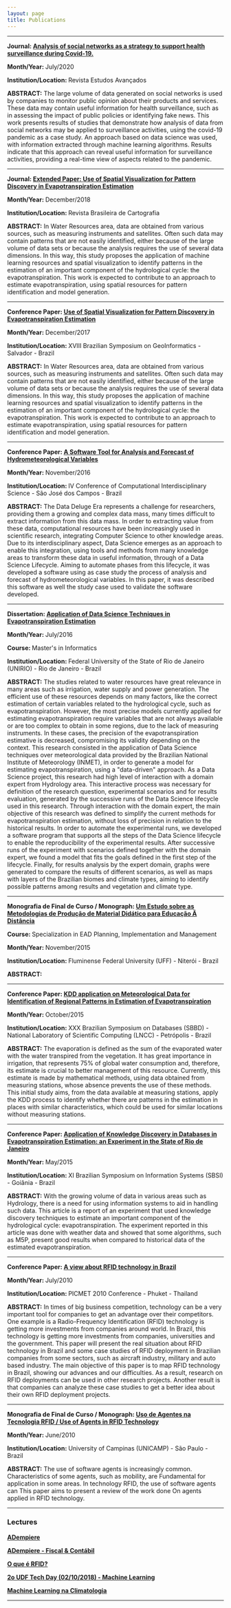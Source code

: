 ```yaml
---
layout: page
title: Publications
---
```


<hr/>

<p><b> Journal: <a target = "_blank" href="https://www.scielo.br/scielo.php?script=sci_arttext&pid=S0103-40142020000200261&lng=pt&nrm=iso&tlng=pt" target="_blank">Analysis of social networks as a strategy to support health surveillance during Covid-19.</a></b></p>
<p><b>Month/Year: </b>July/2020</p>
<p><b>Institution/Location: </b>Revista Estudos Avançados</p>
<p><b>ABSTRACT:</b> The large volume of data generated on social networks is used by companies to monitor public opinion about their products and services. These data may contain useful information for health surveillance, such as in assessing the impact of public policies or identifying fake news. This work presents results of studies that demonstrate how analysis of data from social networks may be applied to surveillance activities, using the covid-19 pandemic as a case study. An approach based on data science was used, with information extracted through machine learning algorithms. Results indicate that this approach can reveal useful information for surveillance activities, providing a real-time view of aspects related to the pandemic.</p>

<hr/>

<p><b> Journal: <a target = "_blank" href="http://www.seer.ufu.br/index.php/revistabrasileiracartografia/article/download/45168/pdf/0" target="_blank">Extended Paper: Use of Spatial Visualization for Pattern Discovery in Evapotranspiration Estimation</a></b></p>
<p><b>Month/Year: </b>December/2018</p>
<p><b>Institution/Location: </b>Revista Brasileira de Cartografia</p>
<p><b>ABSTRACT:</b> In Water Resources area, data are obtained from various sources, such as measuring instruments and satellites. Often such data may contain patterns that are not easily identified, either because of the large volume of data sets or because the analysis requires the use of several data dimensions. In this way, this study proposes the application of machine learning resources and spatial visualization to identify patterns in the estimation of an important component of the hydrological cycle: the evapotranspiration. This work is expected to contribute to an approach to estimate evapotranspiration, using spatial resources for pattern identification and model generation.</p>

<hr/>


<p><b> Conference Paper: <a target = "_blank" href="http://mtc-m16c.sid.inpe.br/col/sid.inpe.br/mtc-m16c/2017/12.01.20.09/doc/43xavier_brochado.pdf" target="_blank">Use of Spatial Visualization for Pattern Discovery in Evapotranspiration Estimation</a></b></p>
<p><b>Month/Year: </b>December/2017</p>
<p><b>Institution/Location: </b>XVIII Brazilian Symposium on GeoInformatics - Salvador - Brazil</p>
<p><b>ABSTRACT:</b> In Water Resources area, data are obtained from various sources, such as measuring instruments and satellites. Often such data may contain patterns that are not easily identified, either because of the large volume of data sets or because the analysis requires the use of several data dimensions. In this way, this study proposes the application of machine learning resources and spatial visualization to identify patterns in the estimation of an important component of the hydrological cycle: the evapotranspiration. This work is expected to contribute to an approach to estimate evapotranspiration, using spatial resources for pattern identification and model generation.</p>

<hr/>


<p><b> Conference Paper: <a target = "_blank" href="http://www.epacis.net/ccis2016/papers/paper_89.pdf" target="_blank">A Software Tool for Analysis and Forecast of Hydrometeorological Variables</a></b></p>
<p><b>Month/Year: </b>November/2016</p>
<p><b>Institution/Location: </b>IV Conference of Computational Interdisciplinary Science - S&atilde;o Jos&eacute; dos Campos - Brazil</p>
<p><b>ABSTRACT:</b> The Data Deluge Era represents a challenge for researchers, providing them a growing and complex data mass, many times difficult to extract information from this data mass. In order to extracting value from these data, computational resources have been increasingly used in scientific research, integrating Computer Science to other knowledge areas. Due to its interdisciplinary aspect, Data Science emerges as an approach to enable this integration, using tools and methods from many knowledge areas to transform these data in useful information, through of a Data Science Lifecycle. Aiming to automate phases from this lifecycle, it was developed a software using as case study the process of analysis and forecast of hydrometeorological variables. In this paper, it was described this software as well the study case used
to validate the software developed.</p>

<hr/>

<p><b>Dissertation:  <a target = "_blank" href="http://www2.uniriotec.br/ppgi/banco-de-dissertacoes-ppgi-unirio/ano-2016/application-of-data-science-techniques-in-evapotranspiration-estimation/view" target="_blank">Application of Data Science Techniques in Evapotranspiration Estimation </a></b></p>
<p><b>Month/Year: </b>July/2016</p>
<p><b>Course: </b>Master's in Informatics</p>
<p><b>Institution/Location: </b>Federal University of the State of Rio de Janeiro (UNIRIO) - Rio de Janeiro - Brazil</p>

<p><b>ABSTRACT:</b> The studies related to water resources have great relevance in many areas such as irrigation, water supply and power generation. The efficient use of these resources depends on many factors, like the correct estimation of certain variables related to the hydrological cycle, such as evapotranspiration. However, the most precise models currently applied for estimating evapotranspiration require variables that are not always available or are too complex to obtain in some regions, due to the lack of measuring instruments. In these cases, the precision of the evapotranspiration estimative is decreased, compromising its validity depending on the context. This research consisted in the application of Data Science techniques over meteorological data provided by the Brazilian National Institute of Meteorology (INMET), in order to generate a model for estimating evapotranspiration, using a "data-driven" approach. As a Data Science project, this research had high level of interaction with a domain expert from Hydrology area. This interactive process was necessary for definition of the research question, experimental scenarios and for results evaluation, generated by the successive runs of the Data Science lifecycle used in this research. Through interaction with the domain expert, the main objective of this research was defined to simplify the current methods for evapotranspiration estimation, without loss of precision in relation to the historical results. In order to automate the experimental runs, we developed a software program that supports all the steps of the Data Science lifecycle to enable the reproducibility of the experimental results. After successive runs of the experiment with scenarios defined together with the domain expert, we found a model that fits the goals defined in the first step of the lifecycle. Finally, for results analysis by the expert domain, graphs were generated to compare the results of different scenarios, as well as maps with layers of the Brazilian biomes and climate types, aiming to identify possible patterns among results and vegetation and climate type.</p>

<hr/>


<p><b>Monografia de Final de Curso / Monograph:  <a target = "_blank" href=""> Um Estudo sobre as Metodologias de Produ&ccedil;&atilde;o de Material Did&aacute;tico para Educa&ccedil;&atilde;o Ã  Dist&acirc;ncia</a></b></p>
<p><b>Course: </b>Specialization in EAD Planning, Implementation and Management</p>
<p><b>Month/Year: </b>November/2015</p>
<p><b>Institution/Location: </b>Fluminense Federal University (UFF) - Niter&oacute;i - Brazil</p>
<p><b>ABSTRACT:</b> </p>

<hr/>

<p><b>Conference Paper: <a target = "_blank" href="https://www.researchgate.net/publication/282879754_KDD_application_on_Meteorological_Data_for_Identification_of_Regional_Patterns_in_Estimation_of_Evapotranspiration?ev=prf_pub"> KDD application on Meteorological Data for Identification of Regional Patterns in Estimation of Evapotranspiration</a></b></p>
<p><b>Month/Year: </b>October/2015</p>
<p><b>Institution/Location: </b>XXX Brazilian Symposium on Databases (SBBD) - National Laboratory of Scientific Computing (LNCC) - Petr&oacute;polis - Brazil</p>
<p><b>ABSTRACT:</b> The evaporation is defined as the sum of the evaporated water with the water transpired from the vegetation. It has great importance in irrigation, that represents 75% of global water consumption and, therefore, its estimate is crucial to better management of this resource. Currently, this estimate is made by mathematical methods, using data obtained from measuring stations, whose absence prevents the use of these methods. This initial study aims, from the data available at measuring stations, apply the KDD process to identify whether there are patterns in the estimation in places with similar characteristics, which could be used for similar locations without measuring stations.</p>

<hr/>

<p><b>Conference Paper:  <a target = "_blank" href="https://www.researchgate.net/publication/309420486_Application_of_Knowledge_Discovery_in_Databases_in_Evapotranspiration_Estimation_an_Experiment_in_the_State_of_Rio_de_Janeiro?ev=prf_pub">Application of Knowledge Discovery in Databases in Evapotranspiration Estimation: an Experiment in the State of Rio de Janeiro</a></b></p>
<p><b>Month/Year: </b>May/2015</p>
<p><b>Institution/Location: </b>XI Brazilian Symposium on Information Systems (SBSI) - Goi&acirc;nia - Brazil</p>
<p><b>ABSTRACT:</b> With the growing volume of data in various areas such as Hydrology, there is a need for using information systems to aid in handling such data. This article is a report of an experiment that used knowledge discovery techniques to estimate an important component of the hydrological cycle: evapotranspiration. The experiment reported in this article was done with weather data and showed that some algorithms, such as M5P, present good results when compared to historical data of the estimated evapotranspiration.</p>

<hr/>
<p><b>Conference Paper:  <a target = "_blank" href="http://ieeexplore.ieee.org/document/5602031/">A view about RFID technology in Brazil</a></b></p>
<p><b>Month/Year: </b>July/2010</p>
<p><b>Institution/Location: </b>PICMET 2010 Conference - Phuket - Thailand</p>
<p><b>ABSTRACT:</b> In times of big business competition, technology can be a very important tool for companies to get an advantage over their competitors. One example is a Radio-Frequency Identification (RFID) technology is getting more investments from companies around world. In Brazil, this technology is getting more investments from companies, universities and the government. This paper will present the real situation about RFID technology in Brazil and some case studies of RFID deployment in Brazilian companies from some sectors, such as aircraft industry, military and auto based industry. The main objective of this paper is to map RFID technology in Brazil, showing our advances and our difficulties. As a result, research on RFID deployments can be used in other research projects. Another result is that companies can analyze these case studies to get a better idea about their own RFID deployment projects.</p>

<hr/>

<p><b>Monografia de Final de Curso / Monograph:  <a target = "_blank" href="IA009_2010_23.pdf"> Uso de Agentes na Tecnologia RFID / Use of Agents in RFID Technology</a></b></p>
<p><b>Month/Year: </b>June/2010</p>
<p><b>Institution/Location: </b>University of Campinas (UNICAMP) - S&atilde;o Paulo - Brazil</p>
<p><b>ABSTRACT:</b> The use of software agents is increasingly common. Characteristics of some agents, such as mobility, are Fundamental for application in some areas. In technology RFID, the use of software agents can This paper aims to present a review of the work done On agents applied in RFID technology.</p>

<hr/>

<h3 id="a003">Lectures</h3>

<p><b><a target = "_blank" href="http://www.authorstream.com/Presentation/ferx78-185921-adempiere-erp-free-palestra-uerj-education-ppt-powerpoint/">ADempiere </a></b></p>
<p><b><a target = "_blank" href="http://www.authorstream.com/Presentation/ferx78-2509959-adempiere-fiscalcont-bil/">ADempiere - Fiscal & Cont&aacute;bil</a></b></p>
<p><b><a target = "_blank" href="http://www.rfidbr.com.br/images/o_que_e_rfid.pdf">O que &eacute; RFID?</a></b></p>
<p><b><a target = "_blank" href="https://professorxavier.github.io/lectures/20181002_udf_tech_day_machinelearning.pdf">2o UDF Tech Day (02/10/2018) - Machine Learning</a></b></p>
<p><b><a target = "_blank" href="https://professorxavier.github.io/lectures/201906_machinelearning_climatologia.pdf">Machine Learning na Climatologia</a></b></p>
<hr/>